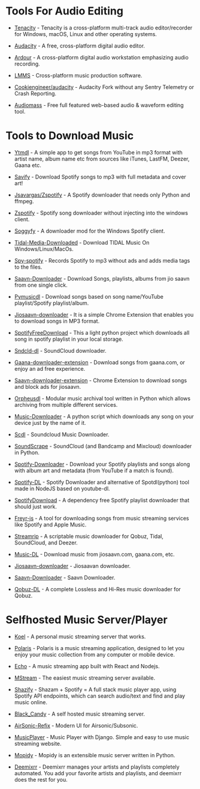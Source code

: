 # Tools For Audio Editing

-   [Tenacity](https://github.com/tenacityteam/tenacity) - Tenacity is a cross-platform multi-track audio editor/recorder for Windows, macOS, Linux and other operating systems.

-   [Audacity](https://github.com/audacity/audacity) - A free, cross-platform digital audio editor.

-   [Ardour](http://ardour.org/) - A cross-platform digital audio workstation emphasizing audio recording.

-   [LMMS](https://github.com/LMMS/lmms) - Cross-platform music production software.

-   [Cookiengineer/audacity](https://github.com/cookiengineer/audacity) - Audacity Fork without any Sentry Telemetry or Crash Reporting.

-   [Audiomass](https://github.com/pkalogiros/audiomass) - Free full featured web-based audio & waveform editing tool.

# Tools to Download Music

-   [Ytmdl](https://github.com/deepjyoti30/ytmdl) - A simple app to get songs from YouTube in mp3 format with artist name, album name etc from sources like iTunes, LastFM, Deezer, Gaana etc.

-   [Savify](https://github.com/LaurenceRawlings/savify) - Download Spotify songs to mp3 with full metadata and cover art!

-   [Jsavargas/Zspotify](https://github.com/jsavargas/zspotify) - A Spotify downloader that needs only Python and ffmpeg.

-   [Zspotify](https://github.com/THIS-IS-NOT-A-BACKUP/zspotify) - Spotify song downloader without injecting into the windows client.

-   [Soggyfy](https://github.com/Rafiuth/Soggfy) - A downloader mod for the Windows Spotify client.

-   [Tidal-Media-Downloaded](https://github.com/yaronzz/Tidal-Media-Downloader/) - Download TIDAL Music On Windows/Linux/MacOs.

-   [Spy-spotify](https://github.com/jwallet/spy-spotify) - Records Spotify to mp3 without ads and adds media tags to the files.

-   [Saavn-Downloader](https://github.com/amol-17/Jio-Saavn-Downloader) - Download Songs, playlists, albums from jio saavn from one single click.

-   [Pymusicdl](https://github.com/insaiyancvk/pymusicdl) - Download songs based on song name/YouTube playlist/Spotify playlist/album.

-   [Jiosaavn-downloader](https://github.com/GrayGalaxy/jiosaavn-downloader) - It is a simple Chrome Extension that enables you to download songs in MP3 format.

-   [SpotifyFreeDownload](https://github.com/ShahinSha-dot/SpotifyFreeDownload) - This a light python project which downloads all song in spotify playlist in your local storage.

-   [Sndcld-dl](https://github.com/Sweets/sndcld-dl) - SoundCloud downloader.

-   [Gaana-downloader-extension](https://github.com/cachecleanerjeet/gaana-downloader-extension) - Download songs from gaana.com, or enjoy an ad free experience.

-   [Saavn-downloader-extension](https://github.com/naqushab/saavn-downloader-extension) - Chrome Extension to download songs and block ads for jiosaavn.

-   [Orpheusdl](https://github.com/yarrm80s/orpheusdl) - Modular music archival tool written in Python which allows archiving from multiple different services.

-   [Music-Downloader](https://github.com/Dayhawk007/music-downloader) - A python script which downloads any song on your device just by the name of it.

-   [Scdl](https://github.com/flyingrub/scdl) - Soundcloud Music Downloader.

-   [SoundScrape](https://github.com/Miserlou/SoundScrape) - SoundCloud (and Bandcamp and Mixcloud) downloader in Python.

-   [Spotify-Downloader](https://github.com/spotDL/spotify-downloader) - Download your Spotify playlists and songs along with album art and metadata (from YouTube if a match is found).

-   [Spotify-DL](https://github.com/SwapnilSoni1999/spotify-dl) - Spotify Downloader and alternative of Spotdl(python) tool made in NodeJS based on youtube-dl.

-   [SpotifyDownload](https://github.com/schollz/spotifydownload) - A dependency free Spotify playlist downloader that should just work.

-   [Freyr-js](https://github.com/miraclx/freyr-js) - A tool for downloading songs from music streaming services like Spotify and Apple Music.

-   [Streamrip](https://github.com/nathom/streamrip) - A scriptable music downloader for Qobuz, Tidal, SoundCloud, and Deezer.

-   [Music-DL](https://github.com/vishaltelangre/music-dl) - Download music from jiosaavn.com, gaana.com, etc.

-   [Jiosaavn-downloader](https://github.com/kx3ez1/jiosaavn-downloader) - Jiosaavan downloader.

-   [Saavn-Downloader](https://github.com/prabaprakash/Saavn-Downloader) - Saavn Downloader.

-   [Qobuz-DL](https://github.com/vitiko98/qobuz-dl) - A complete Lossless and Hi-Res music downloader for Qobuz.

# Selfhosted Music Server/Player

-   [Koel](https://github.com/koel/koel) - A personal music streaming server that works.

-   [Polaris](https://github.com/agersant/polaris) - Polaris is a music streaming application, designed to let you enjoy your music collection from any computer or mobile device.

-   [Echo](https://github.com/anhthii/Echo) - A music streaming app built with React and Nodejs.

-   [MStream](https://github.com/IrosTheBeggar/mStream) - The easiest music streaming server available.

-   [Shazify](https://github.com/orifmilod/Shazify) - Shazam + Spotify = A full stack music player app, using Spotify API endpoints, which can search audio/text and find and play music online.

-   [Black_Candy](https://github.com/aidewoode/black_candy) - A self hosted music streaming server.

-   [AirSonic-Refix](https://github.com/tamland/airsonic-refix) - Modern UI for Airsonic/Subsonic.

-   [MusicPlayer](https://github.com/rajaprerak/MusicPlayer) - Music Player with Django. Simple and easy to use music streaming website.

-   [Mopidy](https://github.com/mopidy) - Mopidy is an extensible music server written in Python.

-   [Deemixrr](https://github.com/TheUltimateC0der/Deemixrr) - Deemixrr manages your artists and playlists completely automated. You add your favorite artists and playlists, and deemixrr does the rest for you.
